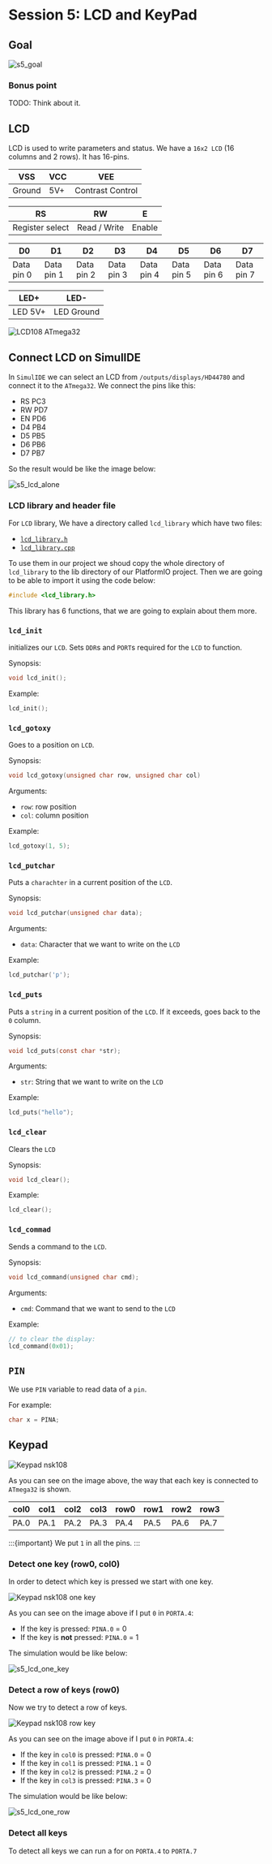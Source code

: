 # Session 5: LCD and KeyPad

## Goal

![s5_goal](figures/s5_goal.gif)

### Bonus point

TODO: Think about it.

## LCD

LCD is used to write parameters and status.
We have a `16x2 LCD` (16 columns and 2 rows).
It has 16-pins.

| VSS    | VCC | VEE              |
| ------ | --- | ---------------- |
| Ground | 5V+ | Contrast Control |

| RS              | RW           | E      |
| --------------- | ------------ | ------ |
| Register select | Read / Write | Enable |

| D0         | D1         | D2         | D3         | D4         | D5         | D6         | D7         |
| ---------- | ---------- | ---------- | ---------- | ---------- | ---------- | ---------- | ---------- |
| Data pin 0 | Data pin 1 | Data pin 2 | Data pin 3 | Data pin 4 | Data pin 5 | Data pin 6 | Data pin 7 |

| LED+    | LED-       |
| ------- | ---------- |
| LED 5V+ | LED Ground |

![LCD108 ATmega32](figures/s5_lcd108_atmega32.jpg)

## Connect LCD on SimulIDE

In `SimulIDE` we can select an LCD from `/outputs/displays/HD44780` and connect it to the `ATmega32`.
We connect the pins like this:

* RS PC3
* RW PD7
* EN PD6
* D4 PB4
* D5 PB5
* D6 PB6
* D7 PB7

So the result would be like the image below:

![s5_lcd_alone](figures/s5_lcd_alone.png)

### LCD library and header file

For `LCD` library, We have a directory called `lcd_library` which have two files:

* [`lcd_library.h`](lib/lcd_library/lcd_library.h)
* [`lcd_library.cpp`](lib/lcd_library/lcd_library.cpp)

To use them in our project we shoud copy the whole directory of `lcd_library`
to the lib directory of our PlatformIO project.
Then we are going to be able to import it using the code below:

```cpp
#include <lcd_library.h>
```

This library has 6 functions, that we are going to explain about them more.

### `lcd_init`

initializes our `LCD`.
Sets `DDR`s and `PORT`s required for the `LCD` to function.

Synopsis:

```c
void lcd_init();
```

Example:

```c
lcd_init();
```

### `lcd_gotoxy`

Goes to a position on `LCD`.

Synopsis:

```c
void lcd_gotoxy(unsigned char row, unsigned char col)
```

Arguments:

* `row`: row position
* `col`: column position

Example:

```c
lcd_gotoxy(1, 5);
```

### `lcd_putchar`

Puts a `charachter` in a current position of the `LCD`.

Synopsis:

```c
void lcd_putchar(unsigned char data);
```

Arguments:

* `data`: Character that we want to write on the `LCD`

Example:

```c
lcd_putchar('p');
```

### `lcd_puts`

Puts a `string` in a current position of the `LCD`.
If it exceeds, goes back to the `0` column.

Synopsis:

```c
void lcd_puts(const char *str);
```

Arguments:

* `str`: String that we want to write on the `LCD`

Example:

```c
lcd_puts("hello");
```

### `lcd_clear`

Clears the `LCD`

Synopsis:

```cpp
void lcd_clear();
```

Example:

```cpp
lcd_clear();
```

### `lcd_commad`

Sends a command to the `LCD`.

Synopsis:

```cpp
void lcd_command(unsigned char cmd);
```

Arguments:

* `cmd`: Command that we want to send to the `LCD`

Example:

```cpp
// to clear the display:
lcd_command(0x01);
```

## `PIN`

We use `PIN` variable to read data of a `pin`.

For example:

```c
char x = PINA;
```

## Keypad

![Keypad nsk108](figures/s5_keypad_nsk108.jpg)

As you can see on the image above, the way that
each key is connected to `ATmega32` is shown.

| col0 | col1 | col2 | col3 | row0 | row1 | row2 | row3 |
| ---- | ---- | ---- | ---- | ---- | ---- | ---- | ---- |
| PA.0 | PA.1 | PA.2 | PA.3 | PA.4 | PA.5 | PA.6 | PA.7 |

:::{important}
We put `1` in all the pins.
:::

### Detect one key (row0, col0)

In order to detect which key is pressed we start with one
key.

![Keypad nsk108 one key](figures/s5_keypad_nsk108_1.jpg)

As you can see on the image above
if I put `0` in `PORTA.4`:

* If the key is pressed: `PINA.0` = 0
* If the key is **not** pressed: `PINA.0` = 1

The simulation would be like below:

![s5_lcd_one_key](figures/s5_lcd_one_key.png)

### Detect a row of keys (row0)

Now we try to detect a row of keys.

![Keypad nsk108 row key](figures/s5_keypad_nsk108_row_1.jpg)

As you can see on the image above
if I put `0` in `PORTA.4`:

* If the key in `col0` is pressed: `PINA.0` = 0
* If the key in `col1` is pressed: `PINA.1` = 0
* If the key in `col2` is pressed: `PINA.2` = 0
* If the key in `col3` is pressed: `PINA.3` = 0

The simulation would be like below:

![s5_lcd_one_row](figures/s5_lcd_one_row.png)

### Detect all keys

To detect all keys we can run a for on
`PORTA.4` to `PORTA.7`
